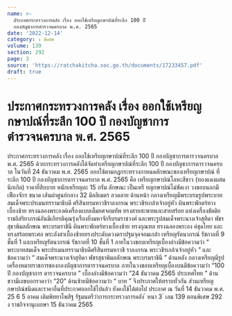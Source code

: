 ```yaml
---
name: >-
  ประกาศกระทรวงการคลัง เรื่อง ออกใช้เหรียญกษาปณ์ที่ระลึก 100 ปี
  กองบัญชาการตำรวจนครบาล พ.ศ. 2565
date: '2022-12-14'
category: ง พิเศษ
volume: 139
section: 292
page: 3
source: 'https://ratchakitcha.soc.go.th/documents/17233457.pdf'
draft: true
---
```


# ประกาศกระทรวงการคลัง เรื่อง ออกใช้เหรียญกษาปณ์ที่ระลึก 100 ปี กองบัญชาการตำรวจนครบาล พ.ศ. 2565

ประกาศกระทรวงการคลัง เรื่อง ออกใช้เหรียญกษาปณ์ที่ระลึก 100 ปี กองบัญชาการตารวจนครบาล พ.ศ. 2565 ด้วยกระทรวงการคลังได้จัดทำเหรียญกษาปณ์ที่ระลึก 100 ปี กองบัญชาการตารวจนครบาล ในวันที่ 24 ธันวาคม พ.ศ. 2565 ออกใช้ตามกฎกระทรวงกาหนดลักษณะของเหรียญกษาปณ์ ที่ระลึก 100 ปี กองบัญชาการตารวจนครบาล พ.ศ. 2565 คือ เหรียญกษาปณ์โลหะสีขาว (ทองแดงผสมนิกเกิล) ราคายี่สิบบาท หนักเหรียญละ 15 กรัม ลักษณะ เป็นเหรี ยญกษาปณ์ไม่ขัดเงา วงขอบนอกมีเฟืองจักร ขนาด เส้นผ่าศูนย์กลาง 32 มิลลิเมตร ลวดลาย ด้านหน้า กลางเหรียญมีพระบรมรูปพระบาทสมเด็จพระปรเมนทรรามาธิบดี ศรีสินทรมหาวชิราลงกรณ พระวชิรเกล้าเจ้าอยู่หัว ผินพระพักตร์ทางเบื้องซ้าย ทรงฉลองพระองค์เครื่องแบบเต็มยศจอมทัพ ทรงสายสะพายและสายสร้อย แห่งเครื่องขัตติยราชอิสริยาภรณ์อันมีเกียรติคุณรุ่งเรืองยิ่งมหาจักรีบรมราชวงศ์ และพระรูปสมเด็จพระนางเจ้าสุทิดา พัชรสุธาพิมลลักษณ พระบรมราชินี ผินพระพักตร์ทางเบื้องซ้าย ทรงกุณฑล ทรงฉลองพระอง ค์ชุดไทย และ ทรงสร้อยพระศอ พระอังสาเบื้องซ้ายทรงประดับดวงตราปฐมจุลจอมเกล้า เหรียญรัตนาภรณ์ รัชกาลที่ 9 ชั้นที่ 1 และเหรียญรัตนาภรณ์ รัชกาลที่ 10 ชั้นที่ 1 ภายในวงขอบเหรียญเบื้องล่างมีข้อความว่า “ พระบาทสมเด็จ พระปรเมนทรรามาธิบดีศรีสินทรมหาวชิ ราลงกรณ พระวชิรเกล้าเจ้าอยู่หัว ” และข้อความว่า “ สมเด็จพระนางเจ้าสุทิดา พัชรสุธาพิมลลักษณ พระบรมราชินี ” ด้านหลัง กลางเหรียญมีรูปเครื่องหมายราชการของกองบัญชาการตารวจนครบาล ภายในวงขอบเหรียญเบื้องบนมีข้อความว่า “100 ปี กองบัญชาการ ตารวจนครบาล ” เบื้องล่างมีข้อความว่า “24 ธันวาคม 2565 ประเทศไทย ” ด้านขวามีเลขบอกราคาว่า “20” ด้านซ้ายมีข้อความว่า “ บาท ” จึงประกาศให้ทราบทั่วกัน ส่วนเหรียญกษาปณ์ชนิดและราคาอื่นที่ประกาศออกใช้ไปแล้ว ยังคงใช้ได้ต่อไป ประกาศ ณ วันที่ 14 ธันวาคม พ.ศ. 25 6 5 อาคม เติมพิทยาไพสิฐ รัฐมนตรีว่าการกระทรวงการคลัง ้ หนา 3 ่ เลม 139 ตอนพิเศษ 292 ง ราชกิจจานุเบกษา 15 ธันวาคม 2565
